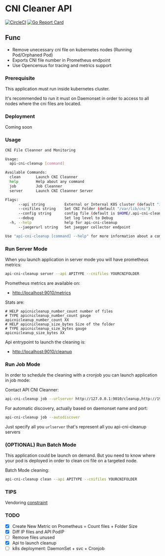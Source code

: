 # CNI Cleaner API

[![CircleCI](https://circleci.com/gh/jsenon/api-cni-cleanup.svg?style=svg)](https://circleci.com/gh/jsenon/api-cni-cleanup)
[![Go Report Card](https://goreportcard.com/badge/github.com/jsenon/api-cni-cleanup)](https://goreportcard.com/report/github.com/jsenon/api-cni-cleanup)

## Func

- Remove unecessary cni file on kubernetes nodes (Running Pod/Orphaned Pod)
- Exports CNI file number in Prometheus endpoint
- Use Opencensus for tracing and metrics support

### Prerequisite

This application must run inside kubernetes cluster.

It's recommended to run it must on Daemonset in order to access to all nodes where the cni files are located.

### Deployment

Coming soon

### Usage

```sh
CNI File Cleanner and Monitoring

Usage:
  api-cni-cleanup [command]

Available Commands:
  clean       Launch CNI Cleanner
  help        Help about any command
  job         Job Cleanner
  server      Launch CNI Cleanner Server

Flags:
      --api string         External or Internal K8S cluster (default "internal")
      --cnifiles string    Set CNI Folder (default "/var/lib/cni")
      --config string      config file (default is $HOME/.api-cni-cleanup.yaml)
      --debug              Set log level to Debug
  -h, --help               help for api-cni-cleanup
      --jaegerurl string   Set jaegger collector endpoint

Use "api-cni-cleanup [command] --help" for more information about a command.
```

### Run Server Mode

When you launch application in server mode you will have prometheus metrics:

```sh
api-cni-cleanup server --api APITYPE --cnifiles YOURCNIFOLDER
```

Prometheus metrics are available on:

- [http://localhost:9010/metrics](http://localhost:9010/metrics)

Stats are:

```text
# HELP apicnicleanup_number_count number of files
# TYPE apicnicleanup_number_count gauge
apicnicleanup_number_count XX
# HELP apicnicleanup_size_bytes Size of the folder
# TYPE apicnicleanup_size_bytes gauge
apicnicleanup_size_bytes XX
```

Api entrypoint to launch the cleaning is:

- [http://localhost:9010/cleanup](http://localhost:9010/cleanup)

### Run Job Mode

In order to schedule the cleaning with a cronjob you can launch application in job mode:

Contact API CNI Cleanner:

```sh
api-cni-cleanup job --urlserver http://127.0.0.1:9010/cleanup,http://192.168.0.2:9010/cleanup
```

For automatic discovery, actually based on daemonset name and port:

```sh
api-cni-cleanup job --autodiscover
```

Just specify all you `urlserver` that's represent all you api-cni-cleanup servers 

### (OPTIONAL) Run Batch Mode

This application could be launch on demand. But you need to know where your pod is deployed in order to clean cni file on a targeted node.

Batch Mode cleaning:

```sh
api-cni-cleanup clean --api APITYPE --cnifiles YOURCNIFOLDER
```

### TIPS

Vendoring [constraint](https://github.com/kubernetes/minikube/issues/3037#issuecomment-418384405)

### TODO

- [x] Create New Metric on Prometheus = Count files + Folder Size
- [x] Diff IP files and API PodIP
- [ ] Remove files unused
- [x] Api to launch cleanup
- [ ] k8s deployment: DaemonSet + svc + Cronjob

